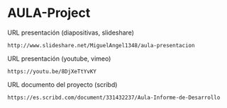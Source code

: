 # AULA-Project
URL presentación (diapositivas, slideshare)

  	http://www.slideshare.net/MiguelAngel1348/aula-presentacion

URL presentación (youtube, vimeo)

	https://youtu.be/8DjXeTtYvKY
URL documento del proyecto (scribd)

	https://es.scribd.com/document/331432237/Aula-Informe-de-Desarrollo
